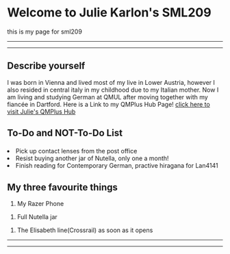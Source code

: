 

<h1>Welcome to Julie Karlon's SML209 </h1>
<p> this is my page for sml209</p>
<hr>
<hr>
<h2>Describe yourself</h2>
<p> I was born in Vienna and lived most of my live in Lower Austria, however I also resided in central italy in my childhood due to my Italian mother. Now I  am living and studying German at QMUL after moving together with my fiancée in Dartford. Here is a Link to my QMPlus Hub Page! <a href="https://hub.qmplus.qmul.ac.uk/view/view.php?profile=julie-karlon&page=sml209-computers-and-languages-julie-karlon"> click here to visit Julie's QMPlus Hub</a> </p>
<p><h2>To-Do and NOT-To-Do List</p> </h2>
<bu> <li> Pick up contact lenses from the post office</li>
<li>Resist buying another jar of Nutella, only one a month!</li>
<li> Finish reading for Contemporary German, practive hiragana for Lan4141</li></bu>

<p><h2> My three favourite things</h2>
<bu> <ol> <li> My Razer Phone </ol> </li>
<ol> <li> Full Nutella jar </ol> </li>
<ol> <li> The Elisabeth line(Crossrail) as soon as it opens</ol> </li>

<hr> <hr>
